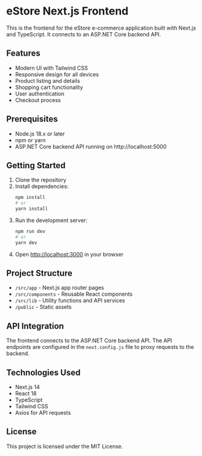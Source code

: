 # eStore Next.js Frontend

This is the frontend for the eStore e-commerce application built with Next.js and TypeScript. It connects to an ASP.NET Core backend API.

## Features

- Modern UI with Tailwind CSS
- Responsive design for all devices
- Product listing and details
- Shopping cart functionality
- User authentication
- Checkout process

## Prerequisites

- Node.js 18.x or later
- npm or yarn
- ASP.NET Core backend API running on http://localhost:5000

## Getting Started

1. Clone the repository
2. Install dependencies:
   ```bash
   npm install
   # or
   yarn install
   ```
3. Run the development server:
   ```bash
   npm run dev
   # or
   yarn dev
   ```
4. Open [http://localhost:3000](http://localhost:3000) in your browser

## Project Structure

- `/src/app` - Next.js app router pages
- `/src/components` - Reusable React components
- `/src/lib` - Utility functions and API services
- `/public` - Static assets

## API Integration

The frontend connects to the ASP.NET Core backend API. The API endpoints are configured in the `next.config.js` file to proxy requests to the backend.

## Technologies Used

- Next.js 14
- React 18
- TypeScript
- Tailwind CSS
- Axios for API requests

## License

This project is licensed under the MIT License. 